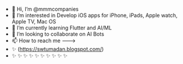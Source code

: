 - 👋 Hi, I’m @mmmcompanies
- 👀 I’m interested in Develop iOS apps for iPhone, iPads, Apple watch, Apple TV, Mac OS 
- 🌱 I’m currently learning Flutter and AI/ML
- 💞️ I’m looking to collaborate on AI Bots
- 📫 How to reach me ---> 
- ✨ (https://swtumadan.blogspot.com/)
- ✨ ✨ ✨ ✨ ✨ ✨ ✨ ✨ ✨ ✨

<!---
mmmcompanies/mmmcompanies is a ✨ special ✨ repository because its `README.md` (this file) appears on your GitHub profile.
You can click the Preview link to take a look at your changes.
--->
